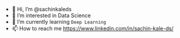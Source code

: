 - 👋 Hi, I’m @sachinkaleds
- 👀 I’m interested in Data Science
- 🌱 I’m currently learning `Deep Learning`
- 📫 How to reach me https://www.linkedin.com/in/sachin-kale-ds/

<!---
sachinkaleds/sachinkaleds is a ✨ special ✨ repository because its `README.md` (this file) appears on your GitHub profile.
You can click the Preview link to take a look at your changes.
--->
